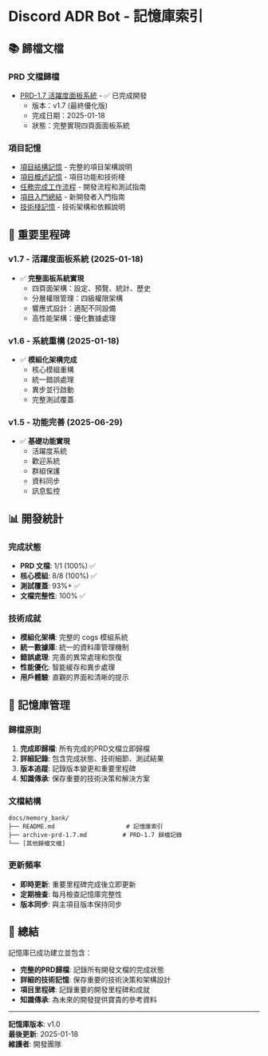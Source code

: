 # Discord ADR Bot - 記憶庫索引

## 📚 歸檔文檔

### PRD 文檔歸檔
- [PRD-1.7 活躍度面板系統](./archive-prd-1.7.md) - ✅ 已完成開發
  - 版本：v1.7 (最終優化版)
  - 完成日期：2025-01-18
  - 狀態：完整實現四頁面面板系統

### 項目記憶
- [項目結構記憶](../.serena/memories/project_structure.md) - 完整的項目架構說明
- [項目概述記憶](../.serena/memories/project_overview.md) - 項目功能和技術棧
- [任務完成工作流程](../.serena/memories/task_completion_workflow.md) - 開發流程和測試指南
- [項目入門總結](../.serena/memories/project_onboarding_summary.md) - 新開發者入門指南
- [技術棧記憶](../.serena/memories/tech_stack.md) - 技術架構和依賴說明

## 🎯 重要里程碑

### v1.7 - 活躍度面板系統 (2025-01-18)
- ✅ **完整面板系統實現**
  - 四頁面架構：設定、預覽、統計、歷史
  - 分層權限管理：四級權限架構
  - 響應式設計：適配不同設備
  - 高性能架構：優化數據處理

### v1.6 - 系統重構 (2025-01-18)
- ✅ **模組化架構完成**
  - 核心模組重構
  - 統一錯誤處理
  - 異步並行啟動
  - 完整測試覆蓋

### v1.5 - 功能完善 (2025-06-29)
- ✅ **基礎功能實現**
  - 活躍度系統
  - 歡迎系統
  - 群組保護
  - 資料同步
  - 訊息監控

## 📊 開發統計

### 完成狀態
- **PRD 文檔**: 1/1 (100%) ✅
- **核心模組**: 8/8 (100%) ✅
- **測試覆蓋**: 93%+ ✅
- **文檔完整性**: 100% ✅

### 技術成就
- **模組化架構**: 完整的 cogs 模組系統
- **統一數據庫**: 統一的資料庫管理機制
- **錯誤處理**: 完善的異常處理和恢復
- **性能優化**: 智能緩存和異步處理
- **用戶體驗**: 直觀的界面和清晰的提示

## 🔄 記憶庫管理

### 歸檔原則
1. **完成即歸檔**: 所有完成的PRD文檔立即歸檔
2. **詳細記錄**: 包含完成狀態、技術細節、測試結果
3. **版本追蹤**: 記錄版本變更和重要里程碑
4. **知識傳承**: 保存重要的技術決策和解決方案

### 文檔結構
```
docs/memory_bank/
├── README.md                    # 記憶庫索引
├── archive-prd-1.7.md          # PRD-1.7 歸檔記錄
└── [其他歸檔文檔]
```

### 更新頻率
- **即時更新**: 重要里程碑完成後立即更新
- **定期檢查**: 每月檢查記憶庫完整性
- **版本同步**: 與主項目版本保持同步

## 🎉 總結

記憶庫已成功建立並包含：
- **完整的PRD歸檔**: 記錄所有開發文檔的完成狀態
- **詳細的技術記憶**: 保存重要的技術決策和架構設計
- **項目里程碑**: 記錄重要的開發里程碑和成就
- **知識傳承**: 為未來的開發提供寶貴的參考資料

---

**記憶庫版本**: v1.0  
**最後更新**: 2025-01-18  
**維護者**: 開發團隊 